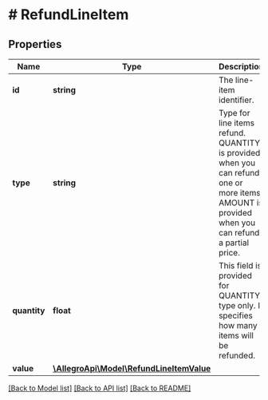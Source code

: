 # # RefundLineItem

## Properties

Name | Type | Description | Notes
------------ | ------------- | ------------- | -------------
**id** | **string** | The line-item identifier. |
**type** | **string** | Type for line items refund. QUANTITY is provided when you can refund one or more items. AMOUNT is provided when you can refund a partial price. |
**quantity** | **float** | This field is provided for QUANTITY type only. It specifies how many items will be refunded. | [optional]
**value** | [**\AllegroApi\Model\RefundLineItemValue**](RefundLineItemValue.md) |  | [optional]

[[Back to Model list]](../../README.md#models) [[Back to API list]](../../README.md#endpoints) [[Back to README]](../../README.md)
